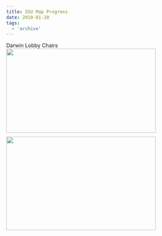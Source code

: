 ```yaml
---
title: SSU Map Progress
date: 2010-01-20
tags:
  - 'archive'
---
```


Darwin Lobby Chairs
<a onblur="try {parent.deselectBloggerImageGracefully();} catch(e) {}" href="http://1.bp.blogspot.com/_zdYMSK7YuAA/S1gOfU954SI/AAAAAAAAFTE/_VsWZuTxThU/s1600-h/chairs_preview.jpg"><img id="BLOGGER_PHOTO_ID_5429105282162221346" style="float: left; margin: 0 10px 10px 0; cursor: hand; width: 400px; height: 225px;" src="http://1.bp.blogspot.com/_zdYMSK7YuAA/S1gOfU954SI/AAAAAAAAFTE/_VsWZuTxThU/s400/chairs_preview.jpg" alt="" border="0" /></a>

<a onblur="try {parent.deselectBloggerImageGracefully();} catch(e) {}" href="http://1.bp.blogspot.com/_zdYMSK7YuAA/S1gOVkMQvuI/AAAAAAAAFS8/eBlh55KF7Uw/s1600-h/helpdesk550007.jpg"><img id="BLOGGER_PHOTO_ID_5429105114450280162" style="float: left; margin: 0 10px 10px 0; cursor: hand; width: 400px; height: 250px;" src="http://1.bp.blogspot.com/_zdYMSK7YuAA/S1gOVkMQvuI/AAAAAAAAFS8/eBlh55KF7Uw/s400/helpdesk550007.jpg" alt="" border="0" /></a>

